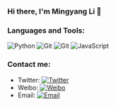 ### Hi there, I'm Mingyang Li 👋

### Languages and Tools:
![Python](https://img.shields.io/badge/Python-3776AB?style=flat-square&logo=Python&logoColor=white)
![Git](https://img.shields.io/badge/Git-F05032?style=flat-square&logo=Git&logoColor=white)
![Git](https://img.shields.io/badge/Git-F05032?style=flat-square&logo=Git&logoColor=white)
![JavaScript](https://img.shields.io/badge/JavaScript-F7DF1E?style=flat-square&logo=JavaScript&logoColor=white)

### Contact me:
- Twitter: [![Twitter](https://img.shields.io/badge/@AlbertAbdilim-1DA1F2?style=flat-square&logo=twitter&logoColor=white)](https://twitter.com/AlbertAbdilim) 
- Weibo: [![Weibo](https://img.shields.io/badge/@Albert__Abdilim-E6162D?style=flat-square&logo=sina-weibo&logoColor=white)](https://weibo.com/1935602951)
- Email: [![Email](https://img.shields.io/badge/albert.abdilim@foxmail.com-D14836?style=flat-square&logo=gmail&logoColor=white)](mailto:albert.abdilim@foxmail.com)



<!--
**liamlmy/liamlmy** is a ✨ _special_ ✨ repository because its `README.md` (this file) appears on your GitHub profile.

Here are some ideas to get you started:

- 🔭 I’m currently working on ...
- 🌱 I’m currently learning ...
- 👯 I’m looking to collaborate on ...
- 🤔 I’m looking for help with ...
- 💬 Ask me about ...
- 📫 How to reach me: ...
- 😄 Pronouns: ...
- ⚡ Fun fact: ...
-->

